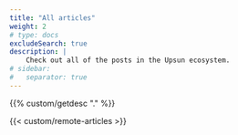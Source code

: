 ```yaml
---
title: "All articles"
weight: 2
# type: docs
excludeSearch: true
description: |
    Check out all of the posts in the Upsun ecosystem.
# sidebar:
#   separator: true
---
```


<div class="hx-mt-6 hx-mb-6">
{{% custom/getdesc "." %}}
</div>

{{< custom/remote-articles >}}

